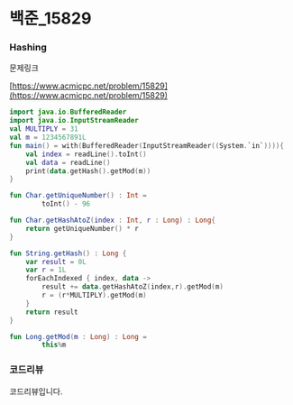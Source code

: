 # 백준_15829

### Hashing

문제링크

[https://www.acmicpc.net/problem/15829](https://www.acmicpc.net/problem/15829)

```kotlin
import java.io.BufferedReader
import java.io.InputStreamReader
val MULTIPLY = 31
val m = 1234567891L
fun main() = with(BufferedReader(InputStreamReader((System.`in`)))){
    val index = readLine().toInt()
    val data = readLine()
    print(data.getHash().getMod(m))
}

fun Char.getUniqueNumber() : Int =
        toInt() - 96

fun Char.getHashAtoZ(index : Int, r : Long) : Long{
    return getUniqueNumber() * r
}

fun String.getHash() : Long {
    var result = 0L
    var r = 1L
    forEachIndexed { index, data ->
        result += data.getHashAtoZ(index,r).getMod(m)
        r = (r*MULTIPLY).getMod(m)
    }
    return result
}

fun Long.getMod(m : Long) : Long =
        this%m
```

### 코드리뷰

코드리뷰입니다.
